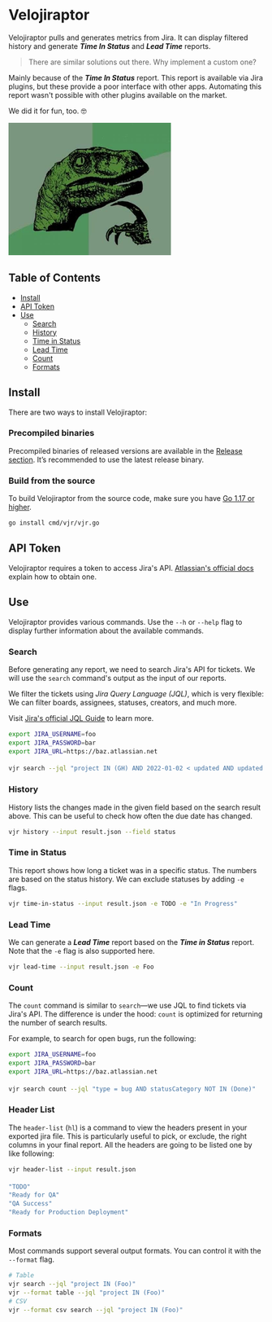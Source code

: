 # Velojiraptor

Velojiraptor pulls and generates metrics from Jira. It can display filtered history and generate **_Time In Status_** and **_Lead Time_** reports.

> There are similar solutions out there. Why implement a custom one?

Mainly because of the _**Time In Status**_ report. This report is available via Jira plugins, but these provide a poor interface with other apps. Automating this report wasn't possible with other plugins available on the market.

We did it for fun, too. 🤓

![philosoraptor](assets/philosoraptor.png)

## Table of Contents
- [Install](#install)
- [API Token](#api-token)
- [Use](#use)
	- [Search](#search)
	- [History](#history)
	- [Time in Status](#time-in-status)
	- [Lead Time](#lead-time)
	- [Count](#count)
	- [Formats](#formats)

## Install
There are two ways to install Velojiraptor:

### Precompiled binaries
Precompiled binaries of released versions are available in the [Release section](https://github.com/project-a/velojiraptor/releases). It’s recommended to use the latest release binary.

### Build from the source
To build Velojiraptor from the source code, make sure you have [Go 1.17 or higher](https://go.dev/doc/install).

```bash
go install cmd/vjr/vjr.go
```

## API Token
Velojiraptor requires a token to access Jira's API. [Atlassian's official docs](https://support.atlassian.com/atlassian-account/docs/manage-api-tokens-for-your-atlassian-account/) explain how to obtain one.

## Use
Velojiraptor provides various commands. Use the `--h` or `--help` flag to display further information about the available commands.

### Search
Before generating any report, we need to search Jira's API for tickets. We will use the `search` command's output as the input of our reports.

We filter the tickets using _Jira Query Language (JQL)_, which is very flexible: We can filter boards, assignees, statuses, creators, and much more.

Visit [Jira's official JQL Guide](https://www.atlassian.com/software/jira/guides/expand-jira/jql) to learn more.

```bash
export JIRA_USERNAME=foo
export JIRA_PASSWORD=bar
export JIRA_URL=https://baz.atlassian.net

vjr search --jql "project IN (GH) AND 2022-01-02 < updated AND updated < 2022-01-15 AND statusCategory IN (Done)" > result.json 
```

### History
History lists the changes made in the given field based on the search result above. This can be useful to check how often the due date has changed.

```bash
vjr history --input result.json --field status
```

### Time in Status
This report shows how long a ticket was in a specific status. The numbers are based on the status history.
We can exclude statuses by adding `-e` flags.

```bash
vjr time-in-status --input result.json -e TODO -e "In Progress"
```

### Lead Time
We can generate a **_Lead Time_** report based on the **_Time in Status_** report. Note that the `-e` flag is also supported here.

```bash
vjr lead-time --input result.json -e Foo
```

### Count
The `count` command is similar to `search`—we use JQL to find tickets via Jira's API. The difference is under the hood: `count` is optimized for returning the number of search results.

For example, to search for open bugs, run the following:

```bash
export JIRA_USERNAME=foo
export JIRA_PASSWORD=bar
export JIRA_URL=https://baz.atlassian.net

vjr search count --jql "type = bug AND statusCategory NOT IN (Done)" 
```

### Header List

The `header-list` (`hl`) is a command to view the headers present in your exported jira file. This is particularly useful to pick, or exclude, the right columns in your final report. All the headers are going to be listed one by like following:

```bash
vjr header-list --input result.json

"TODO"
"Ready for QA"
"QA Success"
"Ready for Production Deployment"
```

### Formats
Most commands support several output formats. You can control it with the `--format` flag.

```bash
# Table
vjr search --jql "project IN (Foo)"
vjr --format table --jql "project IN (Foo)"
# CSV
vjr --format csv search --jql "project IN (Foo)"
```
